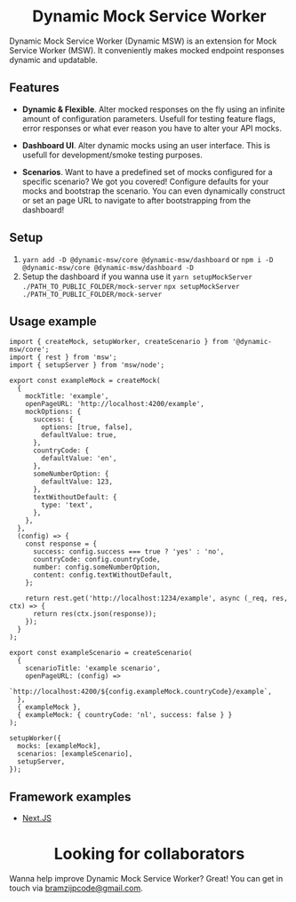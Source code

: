<h1 align="center">Dynamic Mock Service Worker</h1>

Dynamic Mock Service Worker (Dynamic MSW) is an extension for Mock Service Worker (MSW). It conveniently makes mocked endpoint responses dynamic and updatable.

## Features

- **Dynamic & Flexible**. Alter mocked responses on the fly using an infinite amount of configuration parameters. Usefull for testing feature flags, error responses or what ever reason you have to alter your API mocks.

- **Dashboard UI**. Alter dynamic mocks using an user interface. This is usefull for development/smoke testing purposes.

- **Scenarios**. Want to have a predefined set of mocks configured for a specific scenario? We got you covered! Configure defaults for your mocks and bootstrap the scenario. You can even dynamically construct or set an page URL to navigate to after bootstrapping from the dashboard!

## Setup

1. `yarn add -D @dynamic-msw/core @dynamic-msw/dashboard` or
   `npm i -D @dynamic-msw/core @dynamic-msw/dashboard -D`
2. Setup the dashboard if you wanna use it
   `yarn setupMockServer ./PATH_TO_PUBLIC_FOLDER/mock-server`
   `npx setupMockServer ./PATH_TO_PUBLIC_FOLDER/mock-server`

## Usage example

```
import { createMock, setupWorker, createScenario } from '@dynamic-msw/core';
import { rest } from 'msw';
import { setupServer } from 'msw/node';

export const exampleMock = createMock(
  {
    mockTitle: 'example',
    openPageURL: 'http://localhost:4200/example',
    mockOptions: {
      success: {
        options: [true, false],
        defaultValue: true,
      },
      countryCode: {
        defaultValue: 'en',
      },
      someNumberOption: {
        defaultValue: 123,
      },
      textWithoutDefault: {
        type: 'text',
      },
    },
  },
  (config) => {
    const response = {
      success: config.success === true ? 'yes' : 'no',
      countryCode: config.countryCode,
      number: config.someNumberOption,
      content: config.textWithoutDefault,
    };

    return rest.get('http://localhost:1234/example', async (_req, res, ctx) => {
      return res(ctx.json(response));
    });
  }
);

export const exampleScenario = createScenario(
  {
    scenarioTitle: 'example scenario',
    openPageURL: (config) =>
      `http://localhost:4200/${config.exampleMock.countryCode}/example`,
  },
  { exampleMock },
  { exampleMock: { countryCode: 'nl', success: false } }
);

setupWorker({
  mocks: [exampleMock],
  scenarios: [exampleScenario],
  setupServer,
});
```

## Framework examples

- [Next.JS](./examples/next)

<h1 align="center">Looking for collaborators</h1>

Wanna help improve Dynamic Mock Service Worker? Great! You can get in touch via [bramzijpcode@gmail.com](mailto:bramzijpcode@gmail.com?subject=[Dynamic-MSW]Collaboration).
